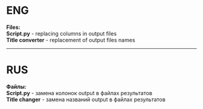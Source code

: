 # ENG   
**Files:**    
**Script.py** - replacing columns in output files   
**Title converter** - replacement of output files names   
***
# RUS 
**Файлы:**    
**Script.py** - замена колонок output в файлах результатов    
**Title changer** - замена названий output в файлах результатов   
